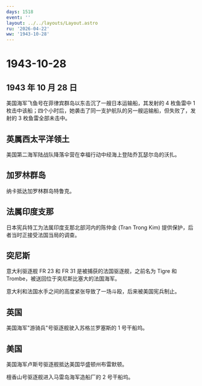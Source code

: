 ```yaml
---
days: 1518
event: ''
layout: ../../layouts/Layout.astro
ru: '2026-04-22'
ww: '1943-10-28'
---
```


# 1943-10-28

## 1943 年 10 月 28 日

美国海军飞鱼号在菲律宾群岛以东击沉了一艘日本运输船，其发射的 4 枚鱼雷中
1
枚击中该船；四个小时后，她袭击了同一支护航队的另一艘运输船，但失败了，发射的
3 枚鱼雷全部未击中。

## 英属西太平洋领土

美国第二海军陆战队降落伞营在幸福行动中经海上登陆乔瓦瑟尔岛的沃扎。

## 加罗林群岛

纳卡抵达加罗林群岛特鲁克。

## 法属印度支那

日本宪兵特工为法属印度支那北部河内的陈仲金 (Tran Trong Kim)
提供保护，后者当时正接受法国当局的调查。

## 突尼斯

意大利驱逐舰 FR 23 和 FR 31 是被捕获的法国驱逐舰，之前名为 Tigre 和
Trombe，被送回位于突尼斯比塞大的法国海军。

意大利和法国水手之间的高度紧张导致了一场斗殴，后来被美国宪兵制止。

## 英国

美国海军"游骑兵"号驱逐舰驶入苏格兰罗塞斯的 1 号干船坞。

## 美国

美国海军卢斯号驱逐舰抵达美国华盛顿州布雷默顿。

檀香山号驱逐舰进入马雷岛海军造船厂的 2 号干船坞。